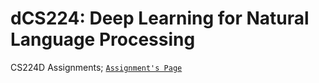 # dCS224: Deep Learning for Natural Language Processing
CS224D Assignments;
[`Assignment's Page`](http://cs224d.stanford.edu/assignments.html)
